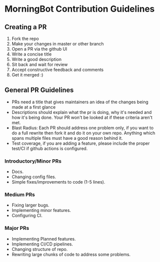 # MorningBot Contribution Guidelines

## Creating a PR
1. Fork the repo
2. Make your changes in master or other branch
3. Open a PR via the github UI
4. Write a concise title
5. Write a good description
6. Sit back and wait for review
7. Accept constructive feedback and comments
8. Get it merged :)

## General PR Guidelines
- PRs need a title that gives maintainers an idea of the changes being made at a first glance
- Descriptions should explain what the pr is doing, why it's needed and how it's being done. Your PR won't be looked at if these criteria aren't met.
- Blast Radius: Each PR should address one problem only, if you want to do a full rewrite then fork it and do it on your own repo. Anything which spans multiple files must have a good reason behind it.
- Test coverage, if you are adding a feature, please include the proper test/CI if github actions is configured.

### Introductory/Minor PRs
- Docs.
- Changing config files.
- Simple fixes/improvements to code (1-5 lines).

### Medium PRs
- Fixing larger bugs.
- Implementing minor features.
- Configuring CI.

### Major PRs
- Implementing Planned features.
- Implementing CI/CD pipelines.
- Changing structure of repo.
- Rewriting large chunks of code to address some problems.
